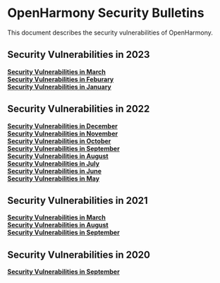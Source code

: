 # OpenHarmony Security Bulletins

This document describes the security vulnerabilities of OpenHarmony.
## Security Vulnerabilities in 2023
**[Security Vulnerabilities in March](https://gitee.com/openharmony/security/blob/master/en/security-disclosure/2023/2023-03.md)**  
**[Security Vulnerabilities in Feburary](https://gitee.com/openharmony/security/blob/master/en/security-disclosure/2023/2023-02.md)**  
**[Security Vulnerabilities in January](https://gitee.com/openharmony/security/blob/master/en/security-disclosure/2023/2023-01.md)**  

## Security Vulnerabilities in 2022
**[Security Vulnerabilities in December](https://gitee.com/openharmony/security/blob/master/en/security-disclosure/2022/2022-12.md)**  
**[Security Vulnerabilities in November](https://gitee.com/openharmony/security/blob/master/en/security-disclosure/2022/2022-11.md)**  
**[Security Vulnerabilities in October](https://gitee.com/openharmony/security/blob/master/en/security-disclosure/2022/2022-10.md)**  
**[Security Vulnerabilities in September](https://gitee.com/openharmony/security/blob/master/en/security-disclosure/2022/2022-09.md)**  
**[Security Vulnerabilities in August](https://gitee.com/openharmony/security/blob/master/en/security-disclosure/2022/2022-08.md)**  
**[Security Vulnerabilities in July](https://gitee.com/openharmony/security/blob/master/en/security-disclosure/2022/2022-07.md)**  
**[Security Vulnerabilities in June](https://gitee.com/openharmony/security/blob/master/en/security-disclosure/2022/2022-06.md)**  
**[Security Vulnerabilities in May](https://gitee.com/openharmony/security/blob/master/en/security-disclosure/2022/2022-05.md)**  

## Security Vulnerabilities in 2021
**[Security Vulnerabilities in March](https://gitee.com/openharmony/security/blob/master/en/security-disclosure/2021/2021-03.md)**  
**[Security Vulnerabilities in August](https://gitee.com/openharmony/security/blob/master/en/security-disclosure/2021/2021-08.md)**  
**[Security Vulnerabilities in September](https://gitee.com/openharmony/security/blob/master/en/security-disclosure/2021/2021-09.md)**  

## Security Vulnerabilities in 2020
**[Security Vulnerabilities in September](https://gitee.com/openharmony/security/blob/master/en/security-disclosure/2020/2020-09.md)**  
